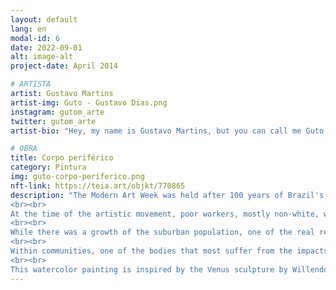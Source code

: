 ```yaml
---
layout: default
lang: en
modal-id: 6
date: 2022-09-01
alt: image-alt
project-date: April 2014

# ARTISTA
artist: Gustavo Martins
artist-img: Guto - Gustavo Dias.png
instagram: gutom_arte
twitter: gutom_arte
artist-bio: "Hey, my name is Gustavo Martins, but you can call me Guto! I'm 28 years old and I'm from Belo Horizonte, Minas Gerais. I started painting in 2016 in order to illustrate my first blog \"Um ex adolescent\", in which I published poems, short stories, chronicles, with watercolor paintings. Through art, I seek to narrate experiences as a black, gay and peripheral boy. Alto Vera Cruz, the neighborhood in which I grew up, has a strong influence on these experiences."

# OBRA
title: Corpo periférico
category: Pintura
img: guto-corpo-periferico.png
nft-link: https://teia.art/objkt/770865
description: "The Modern Art Week was held after 100 years of Brazil's Independence, and sought to create an image of what it means to be Brazilian. However, during the previous years, newly \"freed\" enslaved peoples were left to self-survival.
<br><br>
At the time of the artistic movement, poor workers, mostly non-white, were expelled from their homes in central regions. Like the story of the Papuda woman who lived in what is now the Palácio da Liberdade (Belo Horizonte). The destruction of Curral Del Rey forced the original residents to leave their homes, expelling them from the Central region to the outskirts of the city.
<br><br>
While there was a growth of the suburban population, one of the real realities of the Brazilian person, there was a strengthening of those who hold money and power through the work of these people.
<br><br>
Within communities, one of the bodies that most suffer from the impacts of globalization is that of the mother – especially single mothers; who face financial risks and difficulties such as overload, and maintain a greater backlog of tasks.
<br><br>
This watercolor painting is inspired by the Venus sculpture by Willendorf and idealizes the black mother, a representation of fertility, the same one who stands on the front line of the Brazilian suburbs. The overlapping of the limbs denote how this body is divided to take care of the numerous duties that fall on this being. This is one of the true Brazilians." 
---
```

